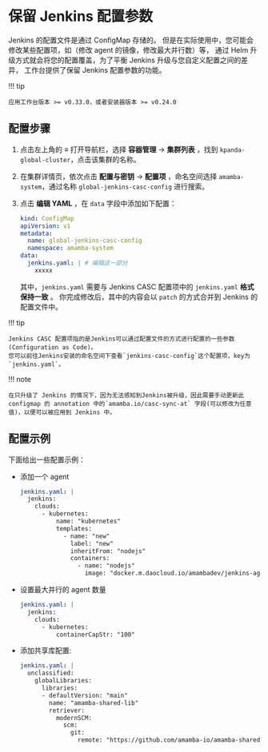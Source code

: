 # 保留 Jenkins 配置参数

Jenkins 的配置文件是通过 ConfigMap 存储的。
但是在实际使用中，您可能会修改某些配置项，如（修改 agent 的镜像，修改最大并行数）等，
通过 Helm 升级方式就会将您的配置覆盖，为了平衡 Jenkins 升级与您自定义配置之间的差异，
工作台提供了保留 Jenkins 配置参数的功能。

!!! tip

    应用工作台版本 >= v0.33.0，或者安装器版本 >= v0.24.0

## 配置步骤

1. 点击左上角的 **≡** 打开导航栏，选择 **容器管理** -> **集群列表** ，找到 `kpanda-global-cluster`，点击该集群的名称。
2. 在集群详情页，依次点击 **配置与密钥** -> **配置项** ，命名空间选择 `amamba-system`，通过名称 `global-jenkins-casc-config` 进行搜索。
3. 点击 **编辑 YAML** ，在 `data` 字段中添加如下配置：

    ```yaml
    kind: ConfigMap
    apiVersion: v1
    metadata:
      name: global-jenkins-casc-config
      namespace: amamba-system
    data:
      jenkins.yaml: | # 编辑这一部分
        xxxxx
    ```

    其中，`jenkins.yaml` 需要与 Jenkins CASC 配置项中的 `jenkins.yaml` **格式保持一致** 。
    你完成修改后，其中的内容会以 `patch` 的方式合并到 Jenkins 的配置文件中。

!!! tip
    
    Jenkins CASC 配置项指的是Jenkins可以通过配置文件的方式进行配置的一些参数(Configuration as Code)。
    您可以前往Jenkins安装的命名空间下查看`jenkins-casc-config`这个配置项，key为`jenkins.yaml`。

!!! note

    在只升级了 Jenkins 的情况下，因为无法感知到Jenkins被升级，因此需要手动更新此 configmap 的 annotation 中的`amamba.io/casc-sync-at` 字段(可以修改为任意值)，以便可以被应用到 Jenkins 中。

## 配置示例

下面给出一些配置示例：

- 添加一个 agent

    ```yaml
    jenkins.yaml: |
      jenkins:
        clouds:
          - kubernetes:
              name: "kubernetes"
              templates:
                - name: "new"
                  label: "new"
                  inheritFrom: "nodejs"
                  containers:
                    - name: "nodejs"
                      image: "docker.m.daocloud.io/amambadev/jenkins-agent-nodejs:v0.4.6-20.17.0-ubuntu-podman"
    ```

- 设置最大并行的 agent 数量

    ```yaml
    jenkins.yaml: |
      jenkins:
        clouds:
          - kubernetes:
              containerCapStr: "100"
    ```

- 添加共享库配置:

    ```yaml
    jenkins.yaml: |
      unclassified:
        globalLibraries:
          libraries:
          - defaultVersion: "main"
            name: "amamba-shared-lib"
            retriever:
              modernSCM:
                scm:
                  git:
                    remote: "https://github.com/amamba-io/amamba-shared-lib.git"
    ```
